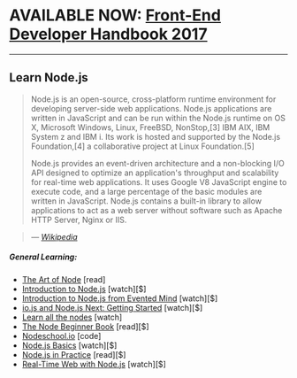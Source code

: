 # AVAILABLE NOW: [Front-End Developer Handbook 2017](https://frontendmasters.com/books/front-end-handbook/2017/)

***

## Learn Node.js

> Node.js is an open-source, cross-platform runtime environment for developing server-side web applications. Node.js applications are written in JavaScript and can be run within the Node.js runtime on OS X, Microsoft Windows, Linux, FreeBSD, NonStop,[3] IBM AIX, IBM System z and IBM i. Its work is hosted and supported by the Node.js Foundation,[4] a collaborative project at Linux Foundation.[5] 
> 
> Node.js provides an event-driven architecture and a non-blocking I/O API designed to optimize an application's throughput and scalability for real-time web applications. It uses Google V8 JavaScript engine to execute code, and a large percentage of the basic modules are written in JavaScript. Node.js contains a built-in library to allow applications to act as a web server without software such as Apache HTTP Server, Nginx or IIS.

><cite>&#8212; [Wikipedia](https://en.wikipedia.org/wiki/Node.js)</cite>

##### General Learning:

* [The Art of Node](https://github.com/maxogden/art-of-node#the-art-of-node) [read]
* [Introduction to Node.js](http://www.pluralsight.com/courses/node-intro) [watch][$]
* [Introduction to Node.js from Evented Mind](https://www.eventedmind.com/classes/introduction-to-node-js-4c0326de) [watch][$]
* [io.js and Node.js Next: Getting Started](http://www.pluralsight.com/courses/running-node-applications-io-js) [watch][$]
* [Learn all the nodes](https://learnallthenodes.com/episodes/1-what-is-nodejs) [watch]
* [The Node Beginner Book](https://leanpub.com/nodebeginner) [read][$]
* [Nodeschool.io](http://nodeschool.io/) [code]
* [Node.js Basics](http://teamtreehouse.com/library/nodejs-basics) [watch][$]
* [Node.js in Practice](https://www.manning.com/books/node-js-in-practice#downloads) [read][$]
* [Real-Time Web with Node.js](https://frontendmasters.com/courses/realtime-html5-nodejs/) [watch][$]






















 






